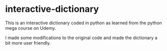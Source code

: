 # interactive-dictionary
This is an interactive dictionary coded in python as learned from the python mega course on Udemy.

I made some modifications to the original code and made the dictionary a bit more user friendly.
